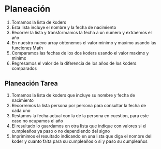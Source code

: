 # Planeación

1. Tomamos la lista de koders
2. Esta lista incluye el nombre y la fecha de nacimiento
3. Recorrer la lista y transformamos la fecha a un numero y extraemos el año
4. En nuestro nuevo array obtenemos el valor minimo y maximo usando las funciones Math
5. Comparamos las fechas de los dos koders usando el valor maximo y minimo
6. Regresamos el valor de la diferencia de los años de los koders comparados

## Planeación Tarea

1. Tomamos la lista de koders que incluye su nombre y fecha de nacimiento
2. Recorremos la lista persona por persona para consultar la fecha de cada uno
3. Restamos la fecha actual con la de la persona en cuestion, para este caso no ocupamos el año
4. El resultado lo guardamos en otra lista que indique con valores si el cumpleaños ya paso o no dependiendo del signo
5. Imprimimos el resultado indicando en una lista que diga el nombre del koder y cuanto falta para su cumpleaños o si y paso su cumpleaños
